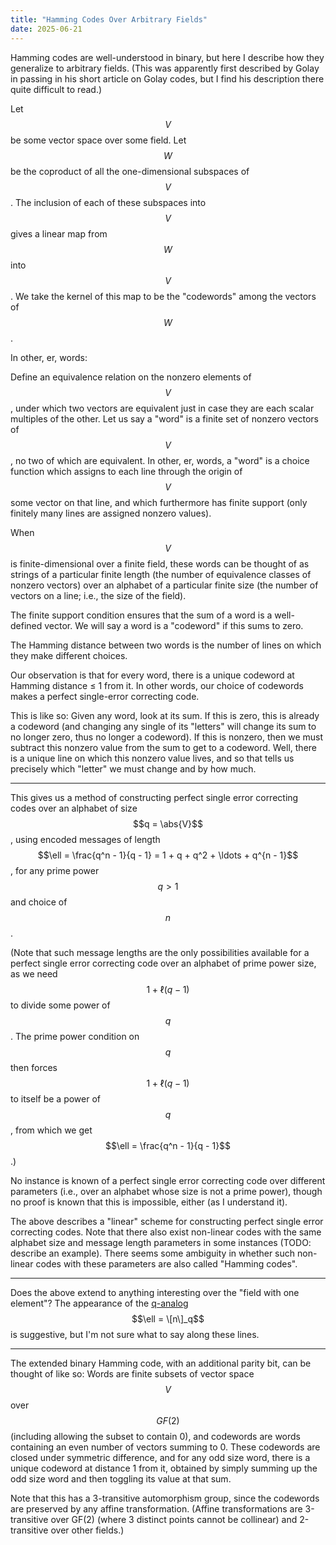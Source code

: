 ```yaml
---
title: "Hamming Codes Over Arbitrary Fields"
date: 2025-06-21
---
```

Hamming codes are well-understood in binary, but here I describe how they generalize to arbitrary fields. (This was apparently first described by Golay in passing in his short article on Golay codes, but I find his description there quite difficult to read.)

Let $$V$$ be some vector space over some field. Let $$W$$ be the coproduct of all the one-dimensional subspaces of $$V$$. The inclusion of each of these subspaces into $$V$$ gives a linear map from $$W$$ into $$V$$. We take the kernel of this map to be the "codewords" among the vectors of $$W$$.

In other, er, words:

Define an equivalence relation on the nonzero elements of $$V$$, under which two vectors are equivalent just in case they are each scalar multiples of the other. Let us say a "word" is a finite set of nonzero vectors of $$V$$, no two of which are equivalent. In other, er, words, a "word" is a choice function which assigns to each line through the origin of $$V$$ some vector on that line, and which furthermore has finite support (only finitely many lines are assigned nonzero values).

When $$V$$ is finite-dimensional over a finite field, these words can be thought of as strings of a particular finite length (the number of equivalence classes of nonzero vectors) over an alphabet of a particular finite size (the number of vectors on a line; i.e., the size of the field).

The finite support condition ensures that the sum of a word is a well-defined vector. We will say a word is a "codeword" if this sums to zero.

The Hamming distance between two words is the number of lines on which they make different choices.

Our observation is that for every word, there is a unique codeword at Hamming distance ≤ 1 from it. In other words, our choice of codewords makes a perfect single-error correcting code.

This is like so: Given any word, look at its sum. If this is zero, this is already a codeword (and changing any single of its "letters" will change its sum to no longer zero, thus no longer a codeword). If this is nonzero, then we must subtract this nonzero value from the sum to get to a codeword. Well, there is a unique line on which this nonzero value lives, and so that tells us precisely which "letter" we must change and by how much.

----

This gives us a method of constructing perfect single error correcting codes over an alphabet of size $$q = \abs{V}$$, using encoded messages of length $$\ell = \frac{q^n - 1}{q - 1} = 1 + q + q^2 + \ldots + q^{n - 1}$$, for any prime power $$q > 1$$ and choice of $$n$$.

(Note that such message lengths are the only possibilities available for a perfect single error correcting code over an alphabet of prime power size, as we need $$1 + \ell (q - 1)$$ to divide some power of $$q$$. The prime power condition on $$q$$ then forces $$1 + \ell (q - 1)$$ to itself be a power of $$q$$, from which we get $$\ell = \frac{q^n - 1}{q - 1}$$.)

No instance is known of a perfect single error correcting code over different parameters (i.e., over an alphabet whose size is not a prime power), though no proof is known that this is impossible, either (as I understand it).

The above describes a "linear" scheme for constructing perfect single error correcting codes. Note that there also exist non-linear codes with the same alphabet size and message length parameters in some instances (TODO: describe an example). There seems some ambiguity in whether such non-linear codes with these parameters are also called "Hamming codes".

----

Does the above extend to anything interesting over the "field with one element"? The appearance of the [q-analog](https://en.wikipedia.org/wiki/Q-analog) $$\ell = \[n\]_q$$ is suggestive, but I'm not sure what to say along these lines.

----

The extended binary Hamming code, with an additional parity bit, can be thought of like so: Words are finite subsets of vector space $$V$$ over $$GF(2)$$ (including allowing the subset to contain 0), and codewords are words containing an even number of vectors summing to 0. These codewords are closed under symmetric difference, and for any odd size word, there is a unique codeword at distance 1 from it, obtained by simply summing up the odd size word and then toggling its value at that sum.

Note that this has a 3-transitive automorphism group, since the codewords are preserved by any affine transformation. (Affine transformations are 3-transitive over GF(2) (where 3 distinct points cannot be collinear) and 2-transitive over other fields.)